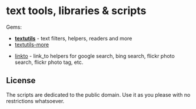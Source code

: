 # text tools, libraries & scripts

Gems:

- [**textutils**](textutils)       - text filters, helpers, readers and more
- [textutils-more](textutils-more)

<!-- break -->

- [linkto](linkto) - link_to helpers for google search, bing search, flickr photo search, flickr photo tag, etc.




## License

The scripts are dedicated to the public domain.
Use it as you please with no restrictions whatsoever.
